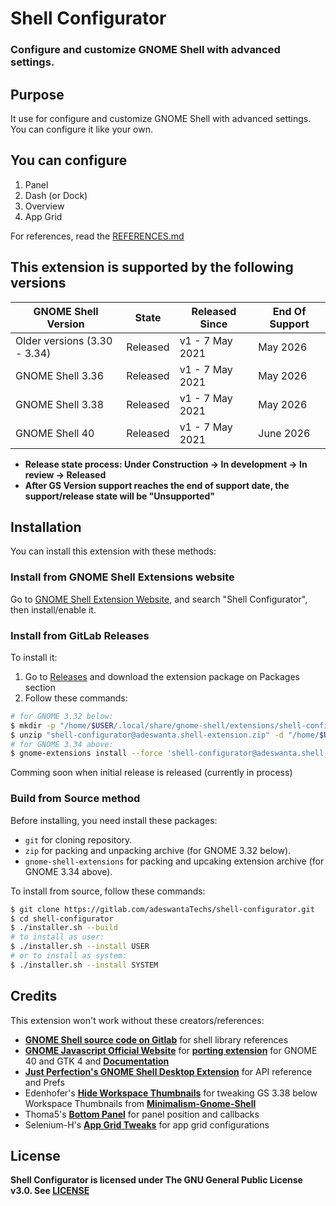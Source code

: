 # Shell Configurator
### Configure and customize GNOME Shell with advanced settings.

## Purpose
It use for configure and customize GNOME Shell with advanced settings. You can configure it like your own.

## You can configure
1. Panel
2. Dash (or Dock)
3. Overview
4. App Grid

For references, read the [REFERENCES.md](https://gitlab.com/adeswantaTechs/shell-configurator/-/blob/master/REFERENCES.md)

## This extension is supported by the following versions
| GNOME Shell Version          | State                 | Released Since        | End Of Support   |
| ---                          | ---                   | ---                   | ---              |
| Older versions (3.30 - 3.34) | Released              | v1 - 7 May 2021       | May 2026         |
| GNOME Shell 3.36             | Released              | v1 - 7 May 2021       | May 2026         |
| GNOME Shell 3.38             | Released              | v1 - 7 May 2021       | May 2026         |
| GNOME Shell 40               | Released              | v1 - 7 May 2021       | June 2026        |

* **Release state process: Under Construction &rarr; In development &rarr; In review &rarr; Released**
* **After GS Version support reaches the end of support date, the support/release state will be "Unsupported"**

## Installation
You can install this extension with these methods:

### Install from GNOME Shell Extensions website
Go to [GNOME Shell Extension Website](https://extensions.gnome.org), and search "Shell Configurator", then install/enable it.

### Install from GitLab Releases
To install it:
1. Go to [Releases](https://gitlab.com/adeswantaTechs/shell-configurator/-/releases) and download the extension package on Packages section
2. Follow these commands:
```bash
# for GNOME 3.32 below:
$ mkdir -p "/home/$USER/.local/share/gnome-shell/extensions/shell-configurator@adeswanta/"
$ unzip "shell-configurator@adeswanta.shell-extension.zip" -d "/home/$USER/.local/share/gnome-shell/extensions/shell-configurator@adeswanta/"
# for GNOME 3.34 above:
$ gnome-extensions install --force 'shell-configurator@adeswanta.shell-extension.zip'
```
Comming soon when initial release is released (currently in process)

### Build from Source method
Before installing, you need install these packages:
* `git` for cloning repository.
* `zip` for packing and unpacking archive (for GNOME 3.32 below).
* `gnome-shell-extensions` for packing and upcaking extension archive (for GNOME 3.34 above).

To install from source, follow these commands:
```bash
$ git clone https://gitlab.com/adeswantaTechs/shell-configurator.git
$ cd shell-configurator
$ ./installer.sh --build
# to install as user:
$ ./installer.sh --install USER
# or to install as system:
$ ./installer.sh --install SYSTEM
```

## Credits
This extension won't work without these creators/references:
* **[GNOME Shell source code on Gitlab](https://gitlab.gnome.org/GNOME/gnome-shell)** for shell library references
* **[GNOME Javascript Official Website](https://gjs.guide)** for **[porting extension](https://gjs.guide/extensions/upgrading/gnome-shell-40.html)** for GNOME 40 and GTK 4 and **[Documentation](https://gjs-docs.gnome.org/)**
* **[Just Perfection's GNOME Shell Desktop Extension](https://gitlab.com/justperfection.channel/just-perfection-gnome-shell-desktop)** for API reference and Prefs
* Edenhofer's **[Hide Workspace Thumbnails](https://extensions.gnome.org/extension/808/hide-workspace-thumbnails/)** for tweaking GS 3.38 below Workspace Thumbnails from **[Minimalism-Gnome-Shell](https://github.com/Edenhofer/Minimalism-Gnome-Shell)**
* Thoma5's **[Bottom Panel](https://github.com/Thoma5/gnome-shell-extension-bottompanel)** for panel position and callbacks
* Selenium-H's **[App Grid Tweaks](https://github.com/Selenium-H/App-Grid-Tweaks)** for app grid configurations

## License
**Shell Configurator is licensed under The GNU General Public License v3.0. See [LICENSE](https://gitlab.com/adeswantaTechs/shell-configurator/-/blob/master/LICENSE)**
